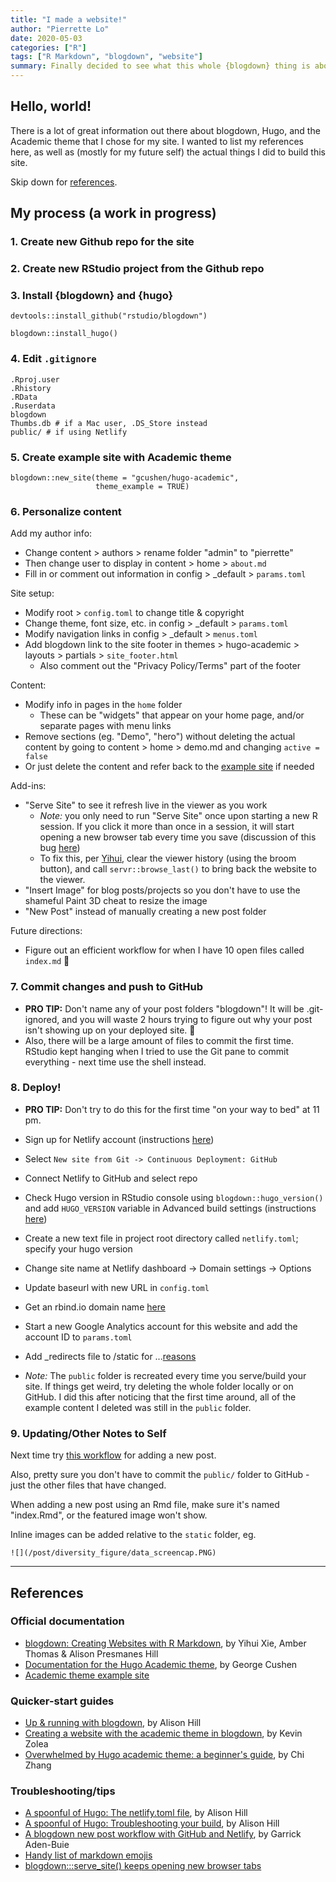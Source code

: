 ```yaml
---
title: "I made a website!"
author: "Pierrette Lo"
date: 2020-05-03
categories: ["R"]
tags: ["R Markdown", "blogdown", "website"]
summary: Finally decided to see what this whole {blogdown} thing is about
---
```

 
## Hello, world!

There is a lot of great information out there about blogdown, Hugo, and the Academic theme that I chose for my site. I wanted to list my references here, as well as (mostly for my future self) the actual things I did to build this site.

Skip down for [references](#references).

## My process (a work in progress)

### 1. Create new Github repo for the site

### 2. Create new RStudio project from the Github repo

### 3. Install {blogdown} and {hugo}

```
devtools::install_github("rstudio/blogdown")

blogdown::install_hugo()
```

### 4. Edit `.gitignore`

```
.Rproj.user
.Rhistory
.RData
.Ruserdata
blogdown
Thumbs.db # if a Mac user, .DS_Store instead  
public/ # if using Netlify
```

### 5. Create example site with Academic theme

```
blogdown::new_site(theme = "gcushen/hugo-academic", 
                   theme_example = TRUE)
```

### 6. Personalize content

Add my author info:

* Change content > authors > rename folder "admin" to "pierrette"
* Then change user to display in content > home > `about.md`
* Fill in or comment out information in config > _default > `params.toml`

Site setup:

* Modify root > `config.toml` to change title & copyright
* Change theme, font size, etc. in config > _default > `params.toml`
* Modify navigation links in config > _default > `menus.toml`
* Add blogdown link to the site footer in themes > hugo-academic > layouts > partials > `site_footer.html`
  * Also comment out the "Privacy Policy/Terms" part of the footer

Content:

* Modify info in pages in the `home` folder
  * These can be "widgets" that appear on your home page, and/or separate pages with menu links
* Remove sections (eg. "Demo", "hero") without deleting the actual content by going to content > home > demo.md and changing `active = false`
* Or just delete the content and refer back to the [example site](https://github.com/gcushen/hugo-academic/tree/master/exampleSite) if needed

Add-ins:

* "Serve Site" to see it refresh live in the viewer as you work
  * *Note:* you only need to run "Serve Site" once upon starting a new R session. If you click it more than once in a session, it will start opening a new browser tab every time you save (discussion of this bug [here](https://github.com/rstudio/blogdown/issues/404)) 
  *  To fix this, per [Yihui](https://github.com/rstudio/blogdown/issues/404#issuecomment-524365799), clear the viewer history (using the broom button), and call `servr::browse_last()` to bring back the website to the viewer.
* "Insert Image" for blog posts/projects so you don't have to use the shameful Paint 3D cheat to resize the image
* "New Post" instead of manually creating a new post folder

Future directions:

* Figure out an efficient workflow for when I have 10 open files called `index.md` :thinking:

### 7. Commit changes and push to GitHub

* **PRO TIP:** Don't name any of your post folders "blogdown"! It will be .git-ignored, and you will waste 2 hours trying to figure out why your post isn't showing up on your deployed site. :facepalm:
* Also, there will be a large amount of files to commit the first time. RStudio kept hanging when I tried to use the Git pane to commit everything - next time use the shell instead.

### 8. Deploy!

* **PRO TIP:** Don't try to do this for the first time "on your way to bed" at 11 pm.
* Sign up for Netlify account (instructions [here](https://alison.rbind.io/post/2017-06-12-up-and-running-with-blogdown/#build-your-site-in-rstudio))
* Select `New site from Git -> Continuous Deployment: GitHub`
* Connect Netlify to GitHub and select repo
* Check Hugo version in RStudio console using `blogdown::hugo_version()` and add `HUGO_VERSION` variable in Advanced build settings (instructions [here](https://alison.rbind.io/post/2019-02-19-hugo-netlify-toml/))
* Create a new text file in project root directory called `netlify.toml`; specify your hugo version
* Change site name at Netlify dashboard -> Domain settings -> Options
* Update baseurl with new URL in `config.toml`
* Get an rbind.io domain name [here](https://github.com/rbind/support/issues)
* Start a new Google Analytics account for this website and add the account ID to `params.toml`
* Add _redirects file to /static for ...[reasons](https://yihui.org/en/2017/11/301-redirect/)

* *Note:* The `public` folder is recreated every time you serve/build your site. If things get weird, try deleting the whole folder locally or on GitHub. I did this after noticing that the first time around, all of the example content I deleted was still in the `public` folder.

### 9. Updating/Other Notes to Self

Next time try [this workflow](https://www.garrickadenbuie.com/blog/blogdown-netlify-new-post-workflow/) for adding a new post.

Also, pretty sure you don't have to commit the `public/` folder to GitHub - just the other files that have changed.

When adding a new post using an Rmd file, make sure it's named "index.Rmd", or the featured image won't show.

Inline images can be added relative to the `static` folder, eg. 

```
![](/post/diversity_figure/data_screencap.PNG)
```

---

## References

### Official documentation

* [blogdown: Creating Websites with R Markdown](https://bookdown.org/yihui/blogdown/), by Yihui Xie, Amber Thomas & Alison Presmanes Hill
* [Documentation for the Hugo Academic theme](https://sourcethemes.com/academic/docs/), by George Cushen
* [Academic theme example site](https://github.com/gcushen/hugo-academic/tree/master/exampleSite)

### Quicker-start guides

* [Up & running with blogdown](https://alison.rbind.io/post/2017-06-12-up-and-running-with-blogdown/), by Alison Hill
* [Creating a website with the academic theme in blogdown](https://www.kevinzolea.com/post/blogdown/creating-a-website-with-the-academic-theme-in-blogdown/), by Kevin Zolea
* [Overwhelmed by Hugo academic theme: a beginner's guide](https://andreaczhang.rbind.io/post/my-1st-blogpost/), by Chi Zhang

### Troubleshooting/tips

* [A spoonful of Hugo: The netlify.toml file](https://alison.rbind.io/post/2019-02-19-hugo-netlify-toml/), by Alison Hill
* [A spoonful of Hugo: Troubleshooting your build](https://alison.rbind.io/post/2019-03-04-hugo-troubleshooting/), by Alison Hill
* [A blogdown new post workflow with GitHub and Netlify](https://www.garrickadenbuie.com/blog/blogdown-netlify-new-post-workflow/), by Garrick Aden-Buie
* [Handy list of markdown emojis](https://gist.github.com/rxaviers/7360908)
* [blogdown:::serve_site() keeps opening new browser tabs](https://github.com/rstudio/blogdown/issues/404)

